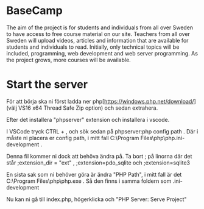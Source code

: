 # BaseCamp
The aim of the project is for students and individuals from all over Sweden to have access to free course material on our site. Teachers from all over Sweden will upload videos, articles and information that are available for students and individuals to read. Initially, only technical topics will be included, programming, web development and web server programming. As the project grows, more courses will be available. 

# Start the server

För att börja ska ni först ladda ner php[https://windows.php.net/download/] (välj VS16 x64 Thread Safe Zip option) och sedan extrahera.

Efter det installera "phpserver" extension och installera i vscode.  


I VSCode tryck CTRL + ,  och sök sedan på phpserver:php config path . Där i måste ni placera er config path, i mitt fall C:\Program Files\php\php.ini-development . 

Denna fil kommer ni dock att behöva ändra på. Ta bort ;  på linorna där det står ;extension_dir = "ext" , ;extension=pdo_sqlite och ;extension=sqlite3

En sista sak som ni behöver göra är ändra "PHP Path", i mitt fall är det C:\Program Files\php\php.exe . Så den finns i samma foldern som .ini-development

Nu kan ni gå till index.php, högerklicka och "PHP Server: Serve Project"

